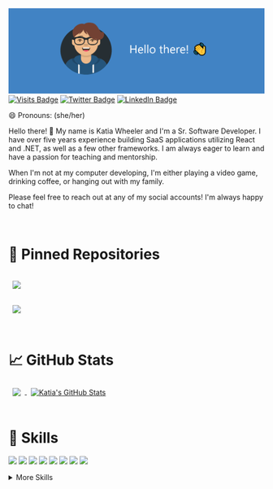 [![Katia's GitHub Banner](./assets/GithubBanner.png)](https://katiawheeler.com)
[![Visits Badge](https://badges.pufler.dev/visits/katiawheeler/katiawheeler)](https://katiawheeler.com)
[![Twitter Badge](https://img.shields.io/badge/Twitter-Profile-informational?style=flat&logo=twitter&logoColor=white&color=1CA2F1)](https://twitter.com/KatiaKWheeler)
[![LinkedIn Badge](https://img.shields.io/badge/LinkedIn-Profile-informational?style=flat&logo=linkedin&logoColor=white&color=0D76A8)](https://www.linkedin.com/in/katiakwheeler/)

😄 Pronouns: (she/her)

Hello there! 👋
My name is Katia Wheeler and I'm a Sr. Software Developer. I have over five years experience building SaaS applications utilizing React and .NET, as well as a few other frameworks. I am always eager to learn and have a passion for teaching and mentorship.

When I'm not at my computer developing, I'm either playing a video game, drinking coffee, or hanging out with my family.

Please feel free to reach out at any of my social accounts! I'm always happy to chat!

<br />

# 📌 Pinned Repositories

<a href="https://github.com/katiawheeler/Thinking-About-React-Atomically">
  <img align="center" style="margin:1rem 0.5rem" src="https://github-readme-stats.vercel.app/api/pin/?username=katiawheeler&repo=Thinking-About-React-Atomically&title_color=fff&text_color=fff&icon_color=4183c4&bg_color=2f2f2f" />
</a>
<br/>
<a href="https://github.com/katiawheeler/healthy">
  <img align="center" style="margin:1rem 0.5rem" src="https://github-readme-stats.vercel.app/api/pin/?username=katiawheeler&repo=healthy&title_color=fff&text_color=fff&icon_color=4183c4&bg_color=2f2f2f" />
</a>

<br />
<br />

# 📈 GitHub Stats
<a href="https://github.com/katiawheeler">
  <img align="center" style="margin:0.5rem" src="https://github-readme-stats.vercel.app/api/top-langs/?username=katiawheeler&hide=html,css&title_color=fff&text_color=fff&icon_color=4183c4&bg_color=2f2f2f" />
</a>

<a href="https://github.com/katiawheeler">
  <img align="center" style="margin:0.5rem" src="https://github-readme-stats.vercel.app/api?username=katiawheeler&show_icons=true&line_height=27&count_private=true&title_color=fff&text_color=fff&icon_color=4183c4&bg_color=2f2f2f" alt="Katia's GitHub Stats" />
</a>

<br />
<br />

# 💼 Skills


![](https://img.shields.io/badge/Code-React-informational?style=flat&logo=react&logoColor=white&color=4183c4)
![](https://img.shields.io/badge/Code-Redux-informational?style=flat&logo=redux&logoColor=white&color=4183c4)
![](https://img.shields.io/badge/Code-JavaScript-informational?style=flat&logo=javascript&logoColor=white&color=4183c4)
![](https://img.shields.io/badge/Code-TypeScript-informational?style=flat&logo=typescript&logoColor=white&color=4183c4)
![](https://img.shields.io/badge/Code-GraphQL-informational?style=flat&logo=GraphQL&logoColor=white&color=4183c4)
![](https://img.shields.io/badge/Code-Apollo-informational?style=flat&logo=Apollo-GraphQL&logoColor=white&color=4183c4)
![](https://img.shields.io/badge/Code-CSharp-informational?style=flat&logo=C-Sharp&logoColor=white&color=4183c4)
![](https://img.shields.io/badge/Code-.NET-informational?style=flat&logo=.net&logoColor=white&color=4183c4)



<details>
<summary>More Skills</summary>

![](https://img.shields.io/badge/Style-CSS-informational?style=flat&logo=css3&logoColor=white&color=4183c4)
![](https://img.shields.io/badge/Style-Sass-informational?style=flat&logo=Sass&logoColor=white&color=4183c4)
![](https://img.shields.io/badge/Style-Styled_Components-informational?style=flat&logo=styled-components&logoColor=white&color=4183c4)

<br>

![](https://img.shields.io/badge/Test-Jest-informational?style=flat&logo=jest&logoColor=white&color=4183c4)
![](https://img.shields.io/badge/Test-Cypress-informational?style=flat&logo=Cypress&logoColor=white&color=4183c4)
![](https://img.shields.io/badge/Test-Testing_Library-informational?style=flat&logo=Testing-Library&logoColor=white&color=4183c4)

<br>

![](https://img.shields.io/badge/IDE-VSCode-informational?style=flat&logo=visual-studio-code&logoColor=white&color=4183c4)
![](https://img.shields.io/badge/IDE-Visual_Studio-informational?style=flat&logo=visual-studio&logoColor=white&color=4183c4)

<br>

![](https://img.shields.io/badge/Cloud-AWS-informational?style=flat&logo=Amazon-AWS&logoColor=white&color=4183c4)
![](https://img.shields.io/badge/Cloud-Azure-informational?style=flat&logo=Microsoft-Azure&logoColor=white&color=4183c4)

<br>

![](https://img.shields.io/badge/Tools-Webpack-informational?style=flat&logo=webpack&logoColor=white&color=4183c4)
![](https://img.shields.io/badge/Tools-ESLint-informational?style=flat&logo=eslint&logoColor=white&color=4183c4)
![](https://img.shields.io/badge/Tools-NPM-informational?style=flat&logo=npm&logoColor=white&color=4183c4)
![](https://img.shields.io/badge/Tools-Yarn-informational?style=flat&logo=Yarn&logoColor=white&color=4183c4)
![](https://img.shields.io/badge/Tools-git-informational?style=flat&logo=git&logoColor=white&color=4183c4)
![](https://img.shields.io/badge/Tools-Postman-informational?style=flat&logo=Postman&logoColor=white&color=4183c4)
![](https://img.shields.io/badge/Tools-GitHub-informational?style=flat&logo=GitHub&logoColor=white&color=4183c4)
![](https://img.shields.io/badge/Tools-GitLab-informational?style=flat&logo=GitLab&logoColor=white&color=4183c4)
![](https://img.shields.io/badge/Tools-Azure_DevOps-informational?style=flat&logo=Azure-DevOps&logoColor=white&color=4183c4)
![](https://img.shields.io/badge/Tools-Azure_Pipelines-informational?style=flat&logo=Azure-Pipelines&logoColor=white&color=4183c4)
![](https://img.shields.io/badge/Tools-Jira-informational?style=flat&logo=Jira-Software&logoColor=white&color=4183c4)


</details>
